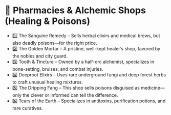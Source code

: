 # 🧪 Pharmacies & Alchemic Shops (Healing & Poisons)
* 1️⃣ The Sanguine Remedy – Sells herbal elixirs and medical brews, but also deadly poisons—for the right price.
* 2️⃣ The Golden Mortar – A pristine, well-kept healer’s shop, favored by the nobles and city guard.
* 3️⃣ Tooth & Tincture – Owned by a half-orc alchemist, specializes in bone-setting, bruises, and combat injuries.
* 4️⃣ Deeproot Elixirs – Uses rare underground fungi and deep forest herbs to craft unusual healing mixtures.
* 5️⃣ The Dripping Fang – This shop sells poisons disguised as medicine—only the clever or informed can tell the difference.
* 6️⃣ Tears of the Earth – Specializes in antitoxins, purification potions, and rare curatives.
